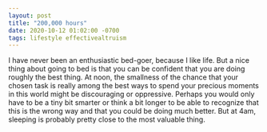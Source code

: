 ```yaml
---
layout: post
title: "200,000 hours"
date: 2020-10-12 01:02:00 -0700
tags: lifestyle effectivealtruism
---
```

I have never been an enthusiastic bed-goer, because I like life. But a nice thing about going to bed is that you can be confident that you are doing roughly the best thing. At noon, the smallness of the chance that your chosen task is really among the best ways to spend your precious moments in this world might be discouraging or oppressive. Perhaps you would only have to be a tiny bit smarter or think a bit longer to be able to recognize that this is the wrong way and that you could be doing much better. But at 4am, sleeping is probably pretty close to the most valuable thing.
